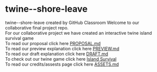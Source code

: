 # twine--shore-leave
twine--shore-leave created by GitHub Classroom
Welcome to our collaborative final project repo.  
For our collaborative project we have created an interactive twine island survival game  
To read our proposal click here [PROPOSAL.md](https://github.com/pitt-cdm/twine--shore-leave/blob/master/PROPOSAL.md)  
To read our preview explanation click here [PREVIEW.md](https://github.com/pitt-cdm/twine--shore-leave/blob/master/PREVIEW.md)  
To read our draft explanation click here [DRAFT.md](https://github.com/pitt-cdm/twine--shore-leave/blob/master/DRAFT.md)  
To check out our twine game click here [Island Survival]( https://pitt-cdm.github.io/twine--shore-leave/)  
To read our credits/assests page click here [ASSETS.md](https://github.com/pitt-cdm/twine--shore-leave/blob/master/ASSETS.md)  

